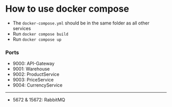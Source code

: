 # How to use docker compose

- The `docker-compose.yml` should be in the same folder as all other services
- Run `docker compose build`
- Run `docker compose up`

### Ports
- 9000: API-Gateway
- 9001: Warehouse
- 9002: ProductService
- 9003: PriceService
- 9004: CurrencyService

---
- 5672 & 15672: RabbitMQ